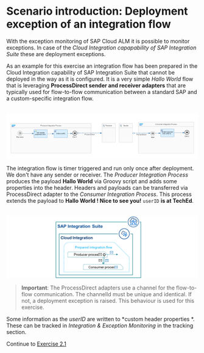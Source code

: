 # Scenario introduction: Deployment exception of an integration flow

With the exception monitoring of SAP Cloud ALM it is possible to monitor exceptions. In case of the *Cloud Integration capapability of SAP Integration Suite* these are deployment exceptions.

As an example for this exercise an integration flow has been prepared in the Cloud Integration capability of SAP Integration Suite that cannot be deployed in the way as it is configured. It is a very simple *Hallo World* flow that is leveraging **ProcessDirect sender and receiver adapters** that are typically used for flow-to-flow communication between a standard SAP and a custom-specific integration flow. 

<br>![](/exercises/ex2/images/IFlowHalloWorld.png)

The integration flow is timer triggered and run only once after deployment. We don't have any sender or receiver.  The *Producer Integration Process* produces the payload **Hallo World** via Groovy script and adds some properties into the header. Headers and payloads can be transferred via ProcessDirect adapter to the *Consumer Integration Process*. This process extends the payload to **Hallo World ! Nice to see you!**  `userID` **is at TechEd**.

<br>![](/exercises/ex2/images/SuitePDConcept.png)

>
> **Important**: The ProcessDirect adapters use a channel for the flow-to-flow communication. The channelId must be unique and identical. If not, a deployment exception is raised. This behaviour is used for this exercise.
>  

Some information as the *userID* are written to *custom header properties *. These can be tracked in *Integration & Exception Monitoring* in the tracking section.

Continue to [Exercise 2.1](/exercises/ex2/ex21/)
